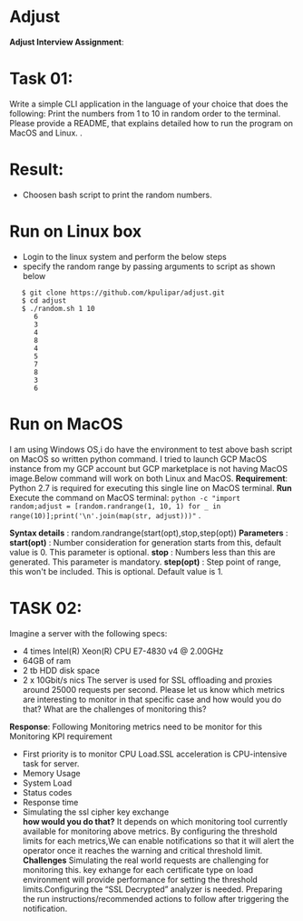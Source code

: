 # Adjust

**Adjust Interview Assignment**:

Task 01: 
===

Write a simple CLI application in the language of your choice that does the following:
Print the numbers from 1 to 10 in random order to the terminal.
Please provide a README, that explains detailed how to run the program on MacOS and Linux. .

Result:
==
- Choosen bash script to print the random numbers. 

# Run on Linux box
  -  Login to the linux system and perform the below steps
  -  specify the random range by passing arguments to script as shown below
  ```
     $ git clone https://github.com/kpulipar/adjust.git
     $ cd adjust
     $ ./random.sh 1 10
        6
        3
        4
        8
        4
        5
        7
        8
        3
        6
  ```
# Run on MacOS 
I am using Windows OS,i do have the environment to test above bash script on MacOS so written python command. I tried to launch GCP MacOS instance from my GCP account but GCP marketplace is not having MacOS image.Below command will work on both Linux and MacOS. 
**Requirement**:
    Python 2.7 is required for executing this single line on MacOS terminal.
**Run**
 Execute the command on MacOS terminal:
`python -c "import random;adjust = [random.randrange(1, 10, 1) for _ in range(10)];print('\n'.join(map(str, adjust)))"` .

**Syntax details** : 
random.randrange(start(opt),stop,step(opt))
**Parameters** :
**start(opt)** :  Number consideration for generation starts from this,
default value is 0. This parameter is optional.
**stop** : Numbers less than this are generated. This parameter is mandatory.
**step(opt)** : Step point of range, this won't be included. This is optional.
Default value is 1.

TASK 02:
===
Imagine a server with the following specs:
- 4 times Intel(R) Xeon(R) CPU E7-4830 v4 @ 2.00GHz
- 64GB of ram
- 2 tb HDD disk space
- 2 x 10Gbit/s nics
The server is used for SSL offloading and proxies around 25000 requests per second.
Please let us know which metrics are interesting to monitor in that specific case and how would you do that? What are the challenges of monitoring this?

**Response**: 
Following Monitoring metrics need to be monitor for this Monitoring KPI requirement
* First priority is to monitor CPU Load.SSL acceleration is CPU-intensive task for server. 
* Memory Usage
* System Load
* Status codes
* Response time
* Simulating the ssl cipher key exchange 	
**how would you do that?**
It depends on which monitoring tool currently available for monitoring above metrics. By configuring the threshold limits for each metrics,We can  enable notifications so that it will alert the operator once it reaches the warning and critical threshold limit.  
**Challenges** 
Simulating the real world requests are challenging for monitoring this. key exhange for each certificate type on load environment will provide performance for setting the threshold limits.Configuring the “SSL Decrypted” analyzer is needed.
Preparing the run instructions/recommended actions to follow after triggering the notification. 
